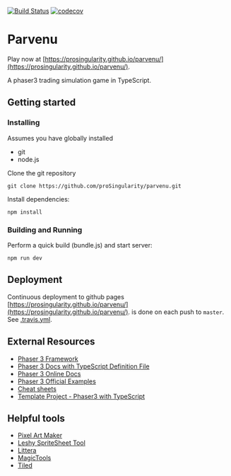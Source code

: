 [![Build Status](https://travis-ci.com/proSingularity/parvenu.svg?branch=master)](https://travis-ci.com/proSingularity/parvenu)
[![codecov](https://codecov.io/gh/proSingularity/parvenu/branch/master/graph/badge.svg)](https://codecov.io/gh/proSingularity/parvenu)

# Parvenu

Play now at [https://prosingularity.github.io/parvenu/](https://prosingularity.github.io/parvenu/).

A phaser3 trading simulation game in TypeScript.

## Getting started

### Installing

Assumes you have globally installed

- git
- node.js

Clone the git repository

```
git clone https://github.com/proSingularity/parvenu.git
```

Install dependencies:

```
npm install
```

### Building and Running

Perform a quick build (bundle.js) and start server:

```
npm run dev
```

## Deployment

Continuous deployment to github pages [https://prosingularity.github.io/parvenu/](https://prosingularity.github.io/parvenu/). is done on each push to `master`. See [.travis.yml](.travis.yml).

## External Resources

- [Phaser 3 Framework](https://github.com/photonstorm/phaser)
- [Phaser 3 Docs with TypeScript Definition File](https://github.com/photonstorm/phaser3-docs)
- [Phaser 3 Online Docs](https://photonstorm.github.io/phaser3-docs/index.html)
- [Phaser 3 Official Examples](https://github.com/photonstorm/phaser3-examples)
- [Cheat sheets](https://github.com/digitsensitive/phaser3-typescript/blob/master/cheatsheets)
- [Template Project - Phaser3 with TypeScript](https://github.com/digitsensitive/phaser3-typescript)

## Helpful tools

- [Pixel Art Maker](http://pixelartmaker.com/)
- [Leshy SpriteSheet Tool](https://www.leshylabs.com/apps/sstool)
- [Littera](http://kvazars.com/littera)
- [MagicTools](https://github.com/ellisonleao/magictools)
- [Tiled](https://www.mapeditor.org)
